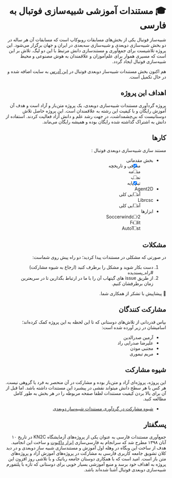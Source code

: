 <div dir="rtl">

# 🎓 مستندات آموزشی شبیه‌سازی فوتبال به فارسی

شبیه‌ساز فوتبال یکی از بخش‌های مسابقات روبوکاپ است که مسابقات آن هر ساله در دو بخش شبیه‌سازی دوبعدی و شبیه‌سازی سه‌بعدی در ایران و جهان برگزار می‌شود. این پروژه تلاشیست برای جمع‌آوری و مستندسازی دانش مرتبط با این دو لیگ. تلاش بر این است که مسیری هموار برای علم‌آموزان و علاقمندان به هوش مصنوعی و محیط شبیه‌سازی فوتبال ایجاد گردد.

هم اکنون بخش مستندات شبیه‌ساز دوبعدی فوتبال در [این آدرس](https://rcss.ir/2D/FA) به سایت اضافه شده و در حال تکمیل است.

## اهداف این پروژه

پروژه گردآوری مستندات شبیه‌سازی دوبعدی، یک پروژه متن‌باز و آزاد است و هدف آن آموزش رایگان و با کیفیت این رشته به علاقمندان است. این پروژه حاصل تلاش دوستانیست که بی‌چشمداشت، در جهت رشد علم و دانش آزاد فعالیت کردند. استفاده از دانش به اشتراک گذاشته شده رایگان بوده و همیشه رایگان می‌ماند.

## کارها

مستند سازی شبیه‌سازی دوبعدی فوتبال :

- بخش مقدماتی
  - [x] معرفی و تاریخچه
  - [ ] مقدمه
  - [ ] نصب
  - [x] تیم پایه
- Agent2D
  - [ ] آشنایی کلی
- Librcsc
  - [ ] آشنایی کلی
- ابزار‌ها
  - [ ] Soccerwindow2
  - [ ] Fedit
  - [ ] AutoTest

## مشکلات

در صورتی که مشکلی در مستندات پیدا کردید؛ دو راه پیش روی شماست:

1. دست بکار شوید و مشکل را برطرف کنید (ارجاع به شیوه مشارکت) #راه_پسندیده 
2. از طریق issue های گیتهاب آن را با ما در ارتباط بگذارین تا در سریعترین زمان برطرفشان کنیم.

💐 پیشاپیش با تشکر از همکاری شما.

## مشارکت کنندگان

بپاس قدردانی از تلاش‌های دوستانی که تا این لحظه به این پروژه کمک کرده‌اند؛ اسامیشان در زیر آورده شده است:

- آرمین صدرالدین
- علیرضا صدرایی راد
- مجتبی موذن
- مریم تیموری 

## شیوه مشارکت

این پروژه، پروژه‌ای آزاد و متن‌باز بوده و مشارکت در آن منحصر به فرد یا گروهی نیست. هر کس با هر سطح دانش میتواند نقشی در پیشبرد این مستندات داشته باشد. اما قبل از آن برای بالا بردن کیفیت مستندات لطفا صفحه مربوطه را در هر بخش به طور کامل مطالعه کنید.

- [شیوه مشارکت در گردآوری مستندات شبیه‌ساز دوبعدی](https://rcss.ir/2D/FA/contribute)

## پسگفتار

جمع‌آوری مستندات فارسی به عنوان یکی از پروژه‌های آزمایشگاه KN2C در تاریخ ۱۰ آبان ۱۳۹۸ مطرح شد که سرانجام به فارسی‌سازی [ابزار داکیوت](https://github.com/sadraiiali/docute-fa) و ساخت این انجامید. هدف از ساخت این وبگاه  در وهله اول آموزش و مستندسازی شبیه ساز دوبعدی و در دید کلان تشویق جامعه کاربری فارسی به مشارکت در پروژه‌های آموزش آزاد و پروژه‌های متن باز است. امید است که با همکاری دوستان جامعه رباتیک و با تلاشی روز افزون این پروژه به اهداف خود برسد و منبع آموزشی بسیار خوبی برای دوستانی که تازه با پلتفورم شبیه‌سازی دوبعدی فوتبال آشنا شده‌اند باشد.

</div>